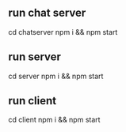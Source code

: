 
## run chat server

cd chatserver
npm i && npm start

## run server

cd server
npm i && npm start

## run client
cd client
npm i && npm start

